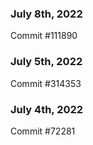 ### July 8th, 2022

Commit #111890

### July 5th, 2022

Commit #314353


### July 4th, 2022

Commit #72281
